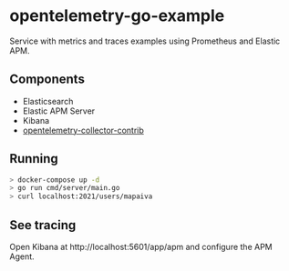 # opentelemetry-go-example

Service with metrics and traces examples using Prometheus and Elastic APM.

## Components

- Elasticsearch
- Elastic APM Server
- Kibana
- [opentelemetry-collector-contrib](https://github.com/open-telemetry/opentelemetry-collector-contrib)

## Running

```sh
> docker-compose up -d
> go run cmd/server/main.go
> curl localhost:2021/users/mapaiva
```

## See tracing

Open Kibana at http://localhost:5601/app/apm and configure the APM Agent.
